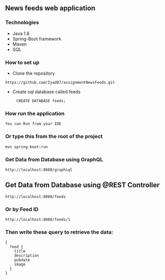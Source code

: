 
## News feeds web application  
### Technologies
 - Java 1.8
 - Spring-Boot framework
 - Maven 
 - SQL

### How to set up 
 * Clone the repository
 ```
https://github.com/Iyad87/assignmentNewsFeeds.git
```

* Create sql database called feeds

```
     CREATE DATABASE feeds;
```



### How  run the application

```
You can Run from your IDE 

```

### Or type this from the root of the project

```
mvn spring-boot:run

```




### Get Data from Database using GraphQL

```
http://localhost:8080/graphiql

```

## Get Data from Database using @REST Controller

```
http://localhost:8080/feeds

``` 

### Or by Feed ID 


```
http://localhost:8080/feeds/1

``` 

### Then write these query to retrieve the data:

```
{
  feed {
    title
    description
    pubdate
    image
  }
}
```
  





